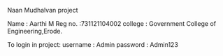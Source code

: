 
Naan Mudhalvan project

Name : Aarthi M
Reg no. :731121104002
college : Government College of Engineering,Erode.

To login in project:
username : Admin
password : Admin123
